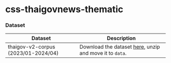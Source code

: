 # css-thaigovnews-thematic

### Dataset
| Dataset | Description |
| ----- |  ---- |
| thaigov-v2-corpus (2023/01-2024/04)  | Download the dataset [here](https://drive.google.com/file/d/1fIqR5OBE7UfNQzR9o3dyNUY7ZLw2y1N3/view?usp=sharing), unzip and move it to `data`.|
